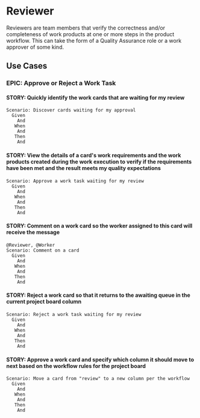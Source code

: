 # Reviewer

Reviewers are team members that verify the correctness and/or completeness of work products at one or more steps in the product workflow. This can take the form of a Quality Assurance role or a work approver of some kind.

## Use Cases

### EPIC: Approve or Reject a Work Task

#### STORY: Quickly identify the work cards that are waiting for my review

```Gherkin
Scenario: Discover cards waiting for my approval
  Given
    And
   When
    And
   Then
    And
```

#### STORY: View the details of a card's work requirements and the work products created during the work execution to verify if the requirements have been met and the result meets my quality expectations

```Gherkin
Scenario: Approve a work task waiting for my review
  Given
    And
   When
    And
   Then
    And
```

#### STORY: Comment on a work card so the worker assigned to this card will receive the message

```Gherkin
@Reviewer, @Worker
Scenario: Comment on a card
  Given
    And
   When
    And
   Then
    And
```

#### STORY: Reject a work card so that it returns to the awaiting queue in the current project board column

```Gherkin
Scenario: Reject a work task waiting for my review
  Given
    And
   When
    And
   Then
    And
```

#### STORY: Approve a work card and specify which column it should move to next based on the workflow rules for the project board

```Gherkin
Scenario: Move a card from "review" to a new column per the workflow
  Given
    And
   When
    And
   Then
    And
```
